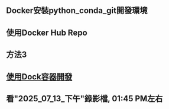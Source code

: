 ## Docker安裝python_conda_git開發環境
## 使用Docker Hub Repo
## 方法3
## [使用Dock容器開發](https://github.com/roberthsu2003/python/tree/0760c0bba7e4bb2c259b7c056f6f2b4e1a988113/%E4%BD%BF%E7%94%A8Dock%E5%AE%B9%E5%99%A8%E9%96%8B%E7%99%BC#readme)
## 看"2025_07_13_下午"錄影檔, 01:45 PM左右